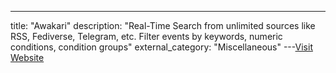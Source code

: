 ---
title: "Awakari"
description: "Real-Time Search from unlimited sources like RSS, Fediverse, Telegram, etc. Filter events by keywords, numeric conditions, condition groups"
external_category: "Miscellaneous"
---[Visit Website](https://awakari.com)

